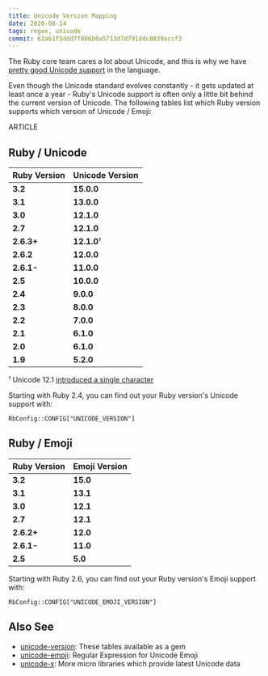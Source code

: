 ```yaml
---
title: Unicode Version Mapping
date: 2020-08-14
tags: regex, unicode
commit: 62a61f5ddd7f886b0a5713d7d791ddc8039accf3
---
```


The Ruby core team cares a lot about Unicode, and this is why we have [pretty good Unicode support](/66-ruby-has-character.html) in the language.

Even though the Unicode standard evolves constantly - it gets updated at least once a year - Ruby's Unicode support is often only a little bit behind the current version of Unicode. The following tables list which Ruby version supports which version of Unicode / Emoji:

ARTICLE

## Ruby / Unicode

Ruby Version | Unicode Version
-------------|----------------
**3.2**      | **15.0.0**
**3.1**      | **13.0.0**
**3.0**      | **12.1.0**
**2.7**      | **12.1.0**
**2.6.3+**   | **12.1.0**¹
**2.6.2**    | **12.0.0**
**2.6.1-**   | **11.0.0**
**2.5**      | **10.0.0**
**2.4**      | **9.0.0**
**2.3**      | **8.0.0**
**2.2**      | **7.0.0**
**2.1**      | **6.1.0**
**2.0**      | **6.1.0**
**1.9**      | **5.2.0**

¹ Unicode 12.1 [introduced a single character](https://unicode.org/versions/Unicode12.1.0/#Summary)

Starting with Ruby 2.4, you can find out your Ruby version's Unicode support with:

    RbConfig::CONFIG["UNICODE_VERSION"]


## Ruby / Emoji

Ruby Version | Emoji Version
-------------|----------------
**3.2**      | **15.0**
**3.1**      | **13.1**
**3.0**      | **12.1**
**2.7**      | **12.1**
**2.6.2+**   | **12.0**
**2.6.1-**   | **11.0**
**2.5**      | **5.0**

Starting with Ruby 2.6, you can find out your Ruby version's Emoji support with:

    RbConfig::CONFIG["UNICODE_EMOJI_VERSION"]

## Also See

- [unicode-version](https://github.com/janlelis/unicode-version): These tables available as a gem
- [unicode-emoji](https://github.com/janlelis/unicode-emoji): Regular Expression for Unicode Emoji
- [unicode-x](https://github.com/janlelis/unicode-x): More micro libraries which provide latest Unicode data